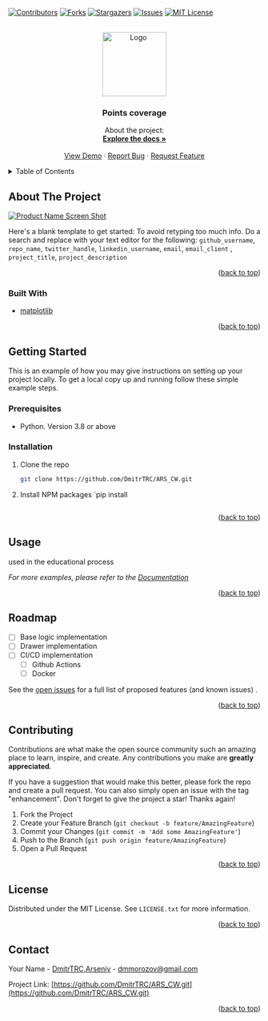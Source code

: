 <div id="top"></div>




<!-- PROJECT SHIELDS -->
<!--
*** I'm using markdown "reference style" links for readability.
*** Reference links are enclosed in brackets [ ] instead of parentheses ( ).
*** See the bottom of this document for the declaration of the reference variables
*** for contributors-url, forks-url, etc. This is an optional, concise syntax you may use.
*** https://www.markdownguide.org/basic-syntax/#reference-style-links
-->
[![Contributors][contributors-shield]][contributors-url]
[![Forks][forks-shield]][forks-url]
[![Stargazers][stars-shield]][stars-url]
[![Issues][issues-shield]][issues-url]
[![MIT License][license-shield]][license-url]



<!-- PROJECT LOGO -->
<br />
<div align="center">
  <a href="https://github.com/DmitrTRC/ARS_CW.git">
    <img src="images/logo.png" alt="Logo" width="128" height="128">
  </a>

<h3 align="center">Points coverage</h3>

  <p align="center">
    About the project:
    <br />
    <a href="https://github.com/DmitrTRC/ARS_CW.git"><strong>Explore the docs »</strong></a>
    <br />
    <br />
    <a href="https://github.com/DmitrTRC/ARS_CW.git">View Demo</a>
    ·
    <a href="https://github.com/DmitrTRC/ARS_CW.git/issues">Report Bug</a>
    ·
    <a href="https://github.com/DmitrTRC/ARS_CW.git/issues">Request Feature</a>
  </p>
</div>



<!-- TABLE OF CONTENTS -->
<details>
  <summary>Table of Contents</summary>
  <ol>
    <li>
      <a href="#about-the-project">About The Project</a>
      <ul>
        <li><a href="#built-with">Built With</a></li>
      </ul>
    </li>
    <li>
      <a href="#getting-started">Getting Started</a>
      <ul>
        <li><a href="#prerequisites">Prerequisites</a></li>
        <li><a href="#installation">Installation</a></li>
      </ul>
    </li>
    <li><a href="#usage">Usage</a></li>
    <li><a href="#roadmap">Roadmap</a></li>
    <li><a href="#contributing">Contributing</a></li>
    <li><a href="#license">License</a></li>
    <li><a href="#contact">Contact</a></li>
    <li><a href="#acknowledgments">Acknowledgments</a></li>
  </ol>
</details>



<!-- ABOUT THE PROJECT -->

## About The Project

[![Product Name Screen Shot][product-screenshot]](https://example.com)

Here's a blank template to get started: To avoid retyping too much info. Do a search and replace with your text editor
for the following: `github_username`, `repo_name`, `twitter_handle`, `linkedin_username`, `email`, `email_client`
, `project_title`, `project_description`

<p align="right">(<a href="#top">back to top</a>)</p>

### Built With

* [matplotlib](https://matplotlib.org)

<p align="right">(<a href="#top">back to top</a>)</p>



<!-- GETTING STARTED -->

## Getting Started

This is an example of how you may give instructions on setting up your project locally. To get a local copy up and
running follow these simple example steps.

### Prerequisites

* Python. Version 3.8 or above 
 
### Installation

1. Clone the repo
   ```sh
   git clone https://github.com/DmitrTRC/ARS_CW.git
   ```
2. Install NPM packages
   `pip install
   ```

<p align="right">(<a href="#top">back to top</a>)</p>



<!-- USAGE EXAMPLES -->

## Usage

used in the educational process

_For more examples, please refer to the [Documentation](https://example.com)_

<p align="right">(<a href="#top">back to top</a>)</p>



<!-- ROADMAP -->

## Roadmap

- [ ] Base logic implementation
- [ ] Drawer implementation
- [ ] CI/CD implementation
    - [ ] Github Actions
    - [ ] Docker

See the [open issues](https://github.com/DmitrTRC/ARS_CW/issues) for a full list of proposed features (and known issues)
.

<p align="right">(<a href="#top">back to top</a>)</p>



<!-- CONTRIBUTING -->

## Contributing

Contributions are what make the open source community such an amazing place to learn, inspire, and create. Any
contributions you make are **greatly appreciated**.

If you have a suggestion that would make this better, please fork the repo and create a pull request. You can also
simply open an issue with the tag "enhancement". Don't forget to give the project a star! Thanks again!

1. Fork the Project
2. Create your Feature Branch (`git checkout -b feature/AmazingFeature`)
3. Commit your Changes (`git commit -m 'Add some AmazingFeature'`)
4. Push to the Branch (`git push origin feature/AmazingFeature`)
5. Open a Pull Request

<p align="right">(<a href="#top">back to top</a>)</p>



<!-- LICENSE -->

## License

Distributed under the MIT License. See `LICENSE.txt` for more information.

<p align="right">(<a href="#top">back to top</a>)</p>



<!-- CONTACT -->

## Contact

Your Name - [DmitrTRC,Arseniy](https://twitter.com/twitter_handle) - dmmorozov@gmail.com

Project Link: [https://github.com/DmitrTRC/ARS_CW.git](https://github.com/DmitrTRC/ARS_CW.git)

<p align="right">(<a href="#top">back to top</a>)</p>






<!-- MARKDOWN LINKS & IMAGES -->
<!-- https://www.markdownguide.org/basic-syntax/#reference-style-links -->

[contributors-shield]: https://img.shields.io/github/contributors/DmitrTRC/ARS_CW.svg?style=for-the-badge

[contributors-url]: https://github.com/DmitrTRC/ARS_CW/graphs/contributors

[forks-shield]: https://img.shields.io/github/forks/DmitrTRC/ARS_CW?style=for-the-badge

[forks-url]: https://github.com/github_username/repo_name/network/members

[stars-shield]: https://img.shields.io/github/stars/DmitrTRC/ARS_CW.svg?style=for-the-badge

[stars-url]: https://github.com/DmitrTRC/ARS_CW/stargazers

[issues-shield]: https://img.shields.io/github/issues/DmitrTRC/ARS_CW?style=for-the-badge

[issues-url]: https://github.com/DmitrTRC/ARS_CW/issues

[license-shield]: https://img.shields.io/github/license/DmitrTRC/ARS_CW?style=for-the-badge

[license-url]: https://github.com/DmitrTRC/ARS_CW/blob/master/LICENSE

[product-screenshot]: images/screenshot.png
